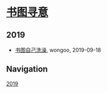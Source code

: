 # [书图寻意](http://shutuxunyi.sisopipo.com)

## 2019
* [书图自己洗澡](/shutu/2019/20190918-wash-self), wongoo, 2019-09-18

## Navigation
[2019](/shutu/2019/)
